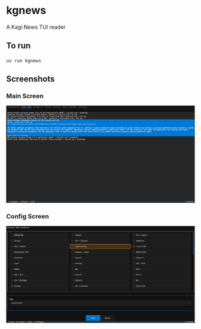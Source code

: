 # kgnews
A Kagi News TUI reader 

## To run
`uv run kgnews`

## Screenshots
### Main Screen
![Main Screen](https://raw.githubusercontent.com/cyingfan/kgnews/refs/heads/main/screenshots/main.png)

### Config Screen
![Config Screen](https://raw.githubusercontent.com/cyingfan/kgnews/refs/heads/main/screenshots/config.png)
